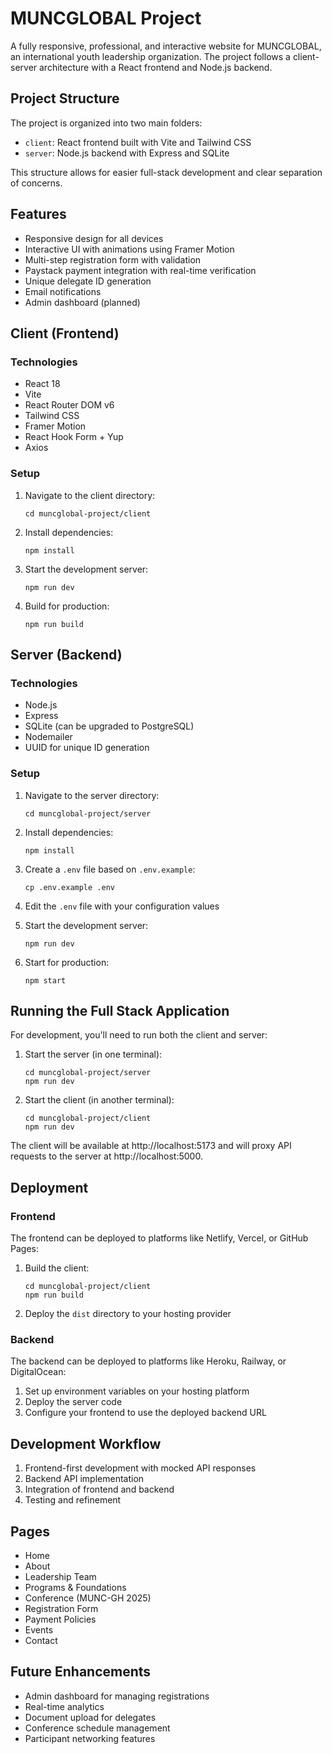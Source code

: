 # MUNCGLOBAL Project

A fully responsive, professional, and interactive website for MUNCGLOBAL, an international youth leadership organization. The project follows a client-server architecture with a React frontend and Node.js backend.

## Project Structure

The project is organized into two main folders:

- `client`: React frontend built with Vite and Tailwind CSS
- `server`: Node.js backend with Express and SQLite

This structure allows for easier full-stack development and clear separation of concerns.

## Features

- Responsive design for all devices
- Interactive UI with animations using Framer Motion
- Multi-step registration form with validation
- Paystack payment integration with real-time verification
- Unique delegate ID generation
- Email notifications
- Admin dashboard (planned)

## Client (Frontend)

### Technologies

- React 18
- Vite
- React Router DOM v6
- Tailwind CSS
- Framer Motion
- React Hook Form + Yup
- Axios

### Setup

1. Navigate to the client directory:
   ```
   cd muncglobal-project/client
   ```

2. Install dependencies:
   ```
   npm install
   ```

3. Start the development server:
   ```
   npm run dev
   ```

4. Build for production:
   ```
   npm run build
   ```

## Server (Backend)

### Technologies

- Node.js
- Express
- SQLite (can be upgraded to PostgreSQL)
- Nodemailer
- UUID for unique ID generation

### Setup

1. Navigate to the server directory:
   ```
   cd muncglobal-project/server
   ```

2. Install dependencies:
   ```
   npm install
   ```

3. Create a `.env` file based on `.env.example`:
   ```
   cp .env.example .env
   ```

4. Edit the `.env` file with your configuration values

5. Start the development server:
   ```
   npm run dev
   ```

6. Start for production:
   ```
   npm start
   ```

## Running the Full Stack Application

For development, you'll need to run both the client and server:

1. Start the server (in one terminal):
   ```
   cd muncglobal-project/server
   npm run dev
   ```

2. Start the client (in another terminal):
   ```
   cd muncglobal-project/client
   npm run dev
   ```

The client will be available at http://localhost:5173 and will proxy API requests to the server at http://localhost:5000.

## Deployment

### Frontend

The frontend can be deployed to platforms like Netlify, Vercel, or GitHub Pages:

1. Build the client:
   ```
   cd muncglobal-project/client
   npm run build
   ```

2. Deploy the `dist` directory to your hosting provider

### Backend

The backend can be deployed to platforms like Heroku, Railway, or DigitalOcean:

1. Set up environment variables on your hosting platform
2. Deploy the server code
3. Configure your frontend to use the deployed backend URL

## Development Workflow

1. Frontend-first development with mocked API responses
2. Backend API implementation
3. Integration of frontend and backend
4. Testing and refinement

## Pages

- Home
- About
- Leadership Team
- Programs & Foundations
- Conference (MUNC-GH 2025)
- Registration Form
- Payment Policies
- Events
- Contact

## Future Enhancements

- Admin dashboard for managing registrations
- Real-time analytics
- Document upload for delegates
- Conference schedule management
- Participant networking features
